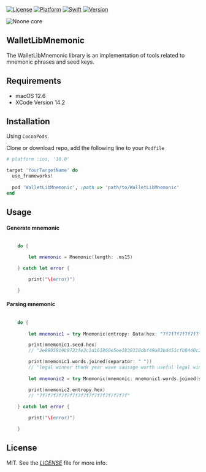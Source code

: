 
[![License](https://img.shields.io/badge/license-MIT-black.svg?style=flat)](https://mit-license.org)
[![Platform](https://img.shields.io/badge/platform-ios-blue.svg?style=flat)](https://developer.apple.com/resources/)
[![Swift](https://img.shields.io/badge/swift-5.0-brightgreen.svg)](https://developer.apple.com/resources/)
[![Version](https://img.shields.io/badge/Version-1.0-orange.svg)]()

![Noone core](https://github.com/noonewallet/noone-android-core-crypto/assets/111989613/1f062349-24d4-4824-9c00-b8f2724eca51)

## WalletLibMnemonic

The WalletLibMnemonic library is an implementation of tools related to mnemonic phrases and seed keys.

## Requirements

* macOS 12.6
* XCode Version 14.2

## Installation

Using `CocoaPods`. 

Clone or download repo, add the following line to your `Podfile`

```ruby
# platform :ios, '10.0'

target 'YourTargetName' do
  use_frameworks!
  
  pod 'WalletLibMnemonic', :path => 'path/to/WalletLibMnemonic' 
end
```

## Usage

#### Generate mnemonic 

```swift

    do {

        let mnemonic = Mnemonic(length: .ms15)

    } catch let error {

        print("\(error)")

    }

```

#### Parsing mnemonic 
```swift

    do {
                
        let mnemonic1 = try Mnemonic(entropy: Data(hex: "7f7f7f7f7f7f7f7f7f7f7f7f7f7f7f7f"), pass: "TREZOR")

        print(mnemonic1.seed.hex)  
        // "2e8905819b8723fe2c1d161860e5ee1830318dbf49a83bd451cfb8440c28bd6fa457fe1296106559a3c80937a1c1069be3a3a5bd381ee6260e8d9739fce1f607"

        print(mnemonic1.words.joined(separator: " "))
        // "legal winner thank year wave sausage worth useful legal winner thank yellow"
        
        let mnemonic2 = try Mnemonic(mnemonic: mnemonic1.words.joined(separator: " "), pass: "TREZOR", listType: .english)

        print(mnemonic2.entropy.hex)
        // "7f7f7f7f7f7f7f7f7f7f7f7f7f7f7f7f"
                
    } catch let error {

        print("\(error)")

    }

```

## License

MIT. See the [_LICENSE_](LICENSE) file for more info.
